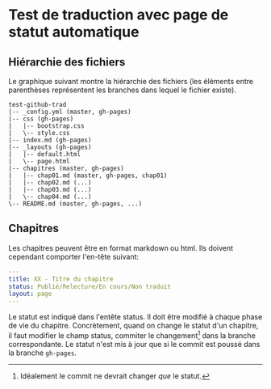 Test de traduction avec page de statut automatique
==================================================

Hiérarchie des fichiers
-----------------------

Le graphique suivant montre la hiérarchie des fichiers (les éléments entre
parenthèses représentent les branches dans lequel le fichier existe).

```
test-github-trad
|-- _config.yml (master, gh-pages)
|-- css (gh-pages)
|   |-- bootstrap.css
|   \-- style.css
|-- index.md (gh-pages)
|-- _layouts (gh-pages)
|   |-- default.html
|   \-- page.html
|-- chapitres (master, gh-pages)
|   |-- chap01.md (master, gh-pages, chap01)
|   |-- chap02.md (...)
|   |-- chap03.md (...)
|   \-- chap04.md (...)
\-- README.md (master, gh-pages, ...)
```

Chapitres
---------

Les chapitres peuvent être en format markdown ou html. Ils doivent cependant
comporter l'en-tête suivant:

```yaml
---
title: XX - Titre du chapitre
status: Publié/Relecture/En cours/Non traduit
layout: page
---
```

Le statut est indiqué dans l'entête status.
Il doit être modifié à chaque phase de vie du chapitre.
Concrètement, quand on change le statut d'un chapitre, il faut modifier le champ
status, commiter le changement[^1] dans la branche correspondante.
Le statut n'est mis à jour que si le commit est poussé dans la branche
`gh-pages`.


[^1]: Idéalement le commit ne devrait changer *que* le statut.
